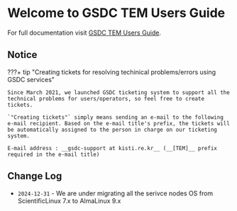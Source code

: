 # Welcome to GSDC TEM Users Guide

For full documentation visit [GSDC TEM Users Guide](https://tem-docs.readthedocs.io/en/al9).

## Notice

???+ tip "Creating tickets for resolving techinical problems/errors using GSDC services"

    Since March 2021, we launched GSDC ticketing system to support all the technical problems for users/operators, so feel free to create tickets. 
    
    `"Creating tickets"` simply means sending an e-mail to the following e-mail recipient. Based on the e-mail title's prefix, the tickets will be automatically assigned to the person in charge on our ticketing system.
    
    E-mail address : __gsdc-support at kisti.re.kr__ (__[TEM]__ prefix required in the e-mail title)



## Change Log

* `2024-12-31` - We are under migrating all the serivce nodes OS from ScientificLinux 7.x to AlmaLinux 9.x